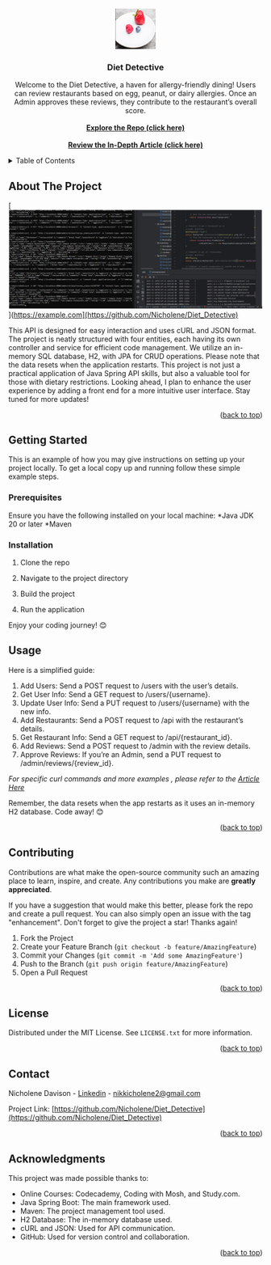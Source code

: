 <a name="readme-top"></a>

<!-- PROJECT LOGO -->
<br />
<div align="center">
    <img src="images/logo.png" alt="Logo" width="80" height="80">
  </a>

<h3 align="center">Diet Detective</h3>

  <p align="center">
    Welcome to the Diet Detective, a haven for allergy-friendly dining! Users can review restaurants based on egg, peanut, or dairy allergies. Once an Admin approves these reviews, they contribute to   
the restaurant’s overall score.
<br />

  <br />
  <a href="https://github.com/Nicholene/Diet_Detective" target="_blank"><strong>Explore the Repo (click here)</strong></a>
  <br />
  <br />
  <a href="https://medium.com/@nikkicholene2/backend-application-project-diet-detective-4557f317f72c" target="_blank"><strong>Review the In-Depth Article (click here)</strong></a>
  
  </p>
</div>



<!-- TABLE OF CONTENTS -->
<details>
  <summary>Table of Contents</summary>
  <ol>
    <li>
      <a href="#about-the-project">About The Project</a>
      <ul>
        <li><a href="#built-with">Built With</a></li>
      </ul>
    </li>
    <li>
      <a href="#getting-started">Getting Started</a>
      <ul>
        <li><a href="#prerequisites">Prerequisites</a></li>
        <li><a href="#installation">Installation</a></li>
      </ul>
    </li>
    <li><a href="#usage">Usage</a></li>
    <li><a href="#roadmap">Roadmap</a></li>
    <li><a href="#contributing">Contributing</a></li>
    <li><a href="#license">License</a></li>
    <li><a href="#contact">Contact</a></li>
    <li><a href="#acknowledgments">Acknowledgments</a></li>
  </ol>
</details>



<!-- ABOUT THE PROJECT -->
## About The Project

[![Product Name Screen Shot][product-screenshot]](https://example.com](https://github.com/Nicholene/Diet_Detective)

This API is designed for easy interaction and uses cURL and JSON format. The project is neatly structured with four entities, each having its own controller and service for efficient code management.
We utilize an in-memory SQL database, H2, with JPA for CRUD operations. Please note that the data resets when the application restarts. This project is not just a practical application of Java Spring API skills, but also a valuable tool for those with dietary restrictions. Looking ahead, I plan to enhance the user experience by adding a front end for a more intuitive user interface. Stay tuned for more updates!

<p align="right">(<a href="#readme-top">back to top</a>)</p>



<!-- GETTING STARTED -->
## Getting Started

This is an example of how you may give instructions on setting up your project locally.
To get a local copy up and running follow these simple example steps.

### Prerequisites

Ensure you have the following installed on your local machine:
*Java JDK 20 or later
*Maven


### Installation

1. Clone the repo
  
2. Navigate to the project directory
  
3. Build the project

4. Run the application

Enjoy your coding journey! 😊

<!-- USAGE EXAMPLES -->
## Usage

Here is a simplified guide:

1. Add Users: Send a POST request to /users with the user’s details.
2. Get User Info: Send a GET request to /users/{username}.
3. Update User Info: Send a PUT request to /users/{username} with the new info.
4. Add Restaurants: Send a POST request to /api with the restaurant’s details.
5. Get Restaurant Info: Send a GET request to /api/{restaurant_id}.
6. Add Reviews: Send a POST request to /admin with the review details.
7. Approve Reviews: If you’re an Admin, send a PUT request to /admin/reviews/{review_id}.

_For specific curl commands and more examples , please refer to the [Article Here]("https://medium.com/@nikkicholene2/backend-application-project-diet-detective-4557f317f72c")_

Remember, the data resets when the app restarts as it uses an in-memory H2 database. Code away! 😊

<p align="right">(<a href="#readme-top">back to top</a>)</p>

<!-- CONTRIBUTING -->
## Contributing

Contributions are what make the open-source community such an amazing place to learn, inspire, and create. Any contributions you make are **greatly appreciated**.

If you have a suggestion that would make this better, please fork the repo and create a pull request. You can also simply open an issue with the tag "enhancement".
Don't forget to give the project a star! Thanks again!

1. Fork the Project
2. Create your Feature Branch (`git checkout -b feature/AmazingFeature`)
3. Commit your Changes (`git commit -m 'Add some AmazingFeature'`)
4. Push to the Branch (`git push origin feature/AmazingFeature`)
5. Open a Pull Request

<p align="right">(<a href="#readme-top">back to top</a>)</p>



<!-- LICENSE -->
## License

Distributed under the MIT License. See `LICENSE.txt` for more information.

<p align="right">(<a href="#readme-top">back to top</a>)</p>



<!-- CONTACT -->
## Contact

Nicholene Davison - [Linkedin](https://www.linkedin.com/in/nicholenedavison) - nikkicholene2@gmail.com

Project Link: [https://github.com/Nicholene/Diet_Detective](https://github.com/Nicholene/Diet_Detective)

<p align="right">(<a href="#readme-top">back to top</a>)</p>


<!-- ACKNOWLEDGMENTS -->
## Acknowledgments

This project was made possible thanks to:
* Online Courses: Codecademy, Coding with Mosh, and Study.com.
* Java Spring Boot: The main framework used.
* Maven: The project management tool used.
* H2 Database: The in-memory database used.
* cURL and JSON: Used for API communication.
* GitHub: Used for version control and collaboration.

<p align="right">(<a href="#readme-top">back to top</a>)</p>



<!-- MARKDOWN LINKS & IMAGES -->
<!-- https://www.markdownguide.org/basic-syntax/#reference-style-links -->
[contributors-shield]: https://img.shields.io/github/contributors/github_username/repo_name.svg?style=for-the-badge

[license-url]: https://github.com/github_username/repo_name/blob/master/LICENSE.txt
[linkedin-shield]: https://img.shields.io/badge/-LinkedIn-black.svg?style=for-the-badge&logo=linkedin&colorB=555
[linkedin-url]: https://linkedin.com/in/linkedin_username
[product-screenshot]: images/screenshot.png
[Next.js]: https://img.shields.io/badge/next.js-000000?style=for-the-badge&logo=nextdotjs&logoColor=white
[Next-url]: https://nextjs.org/

